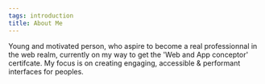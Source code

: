 ```yaml
---
tags: introduction
title: About Me
---
```


Young and motivated person, who aspire to become a real professionnal in the web realm, currently on my way to get the 'Web and App conceptor' certifcate. My focus is on creating engaging, accessible & performant interfaces for peoples.
